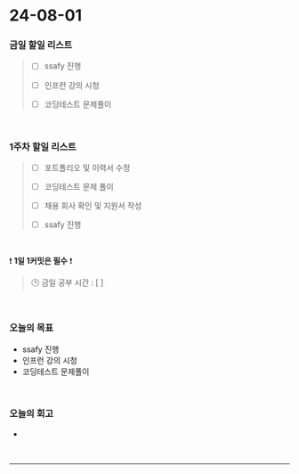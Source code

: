 # 24-08-01
### 금일 할일 리스트
> - [ ]  ssafy 진행
>
> - [ ]  인프런 강의 시청
>
> - [ ]  코딩테스트 문제풀이

<br/>

### 1주차 할일 리스트  
> - [ ]  포트폴리오 및 이력서 수정
>
> - [ ]  코딩테스트 문제 풀이
>
> - [ ]  채용 회사 확인 및 지원서 작성
>
> - [ ]  ssafy 진행

<br/>

❗ **1일 1커밋은 필수** ❗
> 🕒 금일 공부 시간 : [  ]

<br/>

### 오늘의 목표
- ssafy 진행
- 인프런 강의 시청
- 코딩테스트 문제풀이


<br>

### 오늘의 회고
- 

<br/>

------------  
